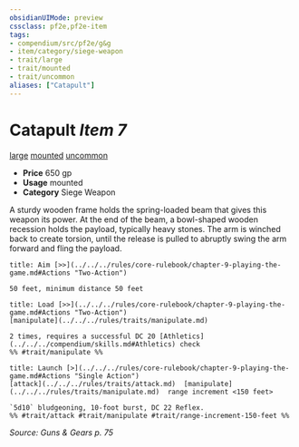 ```yaml
---
obsidianUIMode: preview
cssclass: pf2e,pf2e-item
tags:
- compendium/src/pf2e/g&g
- item/category/siege-weapon
- trait/large
- trait/mounted
- trait/uncommon
aliases: ["Catapult"]
---
```

# Catapult *Item 7*  
[large](../../../rules/traits/large-b1.md)  [mounted](../../../rules/traits/mounted-g-g.md)  [uncommon](../../../rules/traits/uncommon.md)  

- **Price** 650 gp
- **Usage** mounted
- **Category** Siege Weapon

A sturdy wooden frame holds the spring-loaded beam that gives this weapon its power. At the end of the beam, a bowl-shaped wooden recession holds the payload, typically heavy stones. The arm is winched back to create torsion, until the release is pulled to abruptly swing the arm forward and fling the payload.

```ad-embed-ability
title: Aim [>>](../../../rules/core-rulebook/chapter-9-playing-the-game.md#Actions "Two-Action")

50 feet, minimum distance 50 feet
```

```ad-embed-ability
title: Load [>>](../../../rules/core-rulebook/chapter-9-playing-the-game.md#Actions "Two-Action")
[manipulate](../../../rules/traits/manipulate.md)  

2 times, requires a successful DC 20 [Athletics](../../../compendium/skills.md#Athletics) check  
%% #trait/manipulate %%
```

```ad-embed-ability
title: Launch [>](../../../rules/core-rulebook/chapter-9-playing-the-game.md#Actions "Single Action")
[attack](../../../rules/traits/attack.md)  [manipulate](../../../rules/traits/manipulate.md)  range increment <150 feet>  

`5d10` bludgeoning, 10-foot burst, DC 22 Reflex.  
%% #trait/attack #trait/manipulate #trait/range-increment-150-feet %%
```

*Source: Guns & Gears p. 75*
